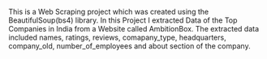 This is a Web Scraping project which was created using the BeautifulSoup(bs4) library. In this Project I extracted Data of the Top Companies in India from a Website called AmbitionBox. The extracted data included names, ratings, reviews, comapany_type, headquarters, company_old, number_of_employees and  about section of the company.
